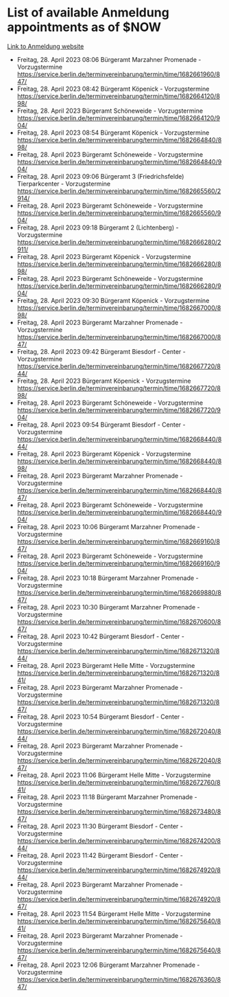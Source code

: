 # List of available Anmeldung appointments as of $NOW
[Link to Anmeldung website](https://service.berlin.de/terminvereinbarung/termin/tag.php?termin=1&anliegen[]=120686&dienstleisterlist=122210,122217,327316,122219,327312,122227,327314,122231,327346,122243,327348,122254,122252,329742,122260,329745,122262,329748,122271,327278,122273,327274,122277,327276,330436,122280,327294,122282,327290,122284,327292,122291,327270,122285,327266,122286,327264,122296,327268,150230,329760,122297,327286,122294,327284,122312,329763,122314,329775,122304,327330,122311,327334,122309,327332,317869,122281,327352,122279,329772,122283,122276,327324,122274,327326,122267,329766,122246,327318,122251,327320,122257,327322,122208,327298,122226,327300&herkunft=http%3A%2F%2Fservice.berlin.de%2Fdienstleistung%2F120686%2F)
- Freitag, 28. April 2023 08:06 Bürgeramt Marzahner Promenade - Vorzugstermine https://service.berlin.de/terminvereinbarung/termin/time/1682661960/847/
- Freitag, 28. April 2023 08:42 Bürgeramt Köpenick - Vorzugstermine https://service.berlin.de/terminvereinbarung/termin/time/1682664120/898/
- Freitag, 28. April 2023  Bürgeramt Schöneweide - Vorzugstermine https://service.berlin.de/terminvereinbarung/termin/time/1682664120/904/
- Freitag, 28. April 2023 08:54 Bürgeramt Köpenick - Vorzugstermine https://service.berlin.de/terminvereinbarung/termin/time/1682664840/898/
- Freitag, 28. April 2023  Bürgeramt Schöneweide - Vorzugstermine https://service.berlin.de/terminvereinbarung/termin/time/1682664840/904/
- Freitag, 28. April 2023 09:06 Bürgeramt 3 (Friedrichsfelde) Tierparkcenter - Vorzugstermine https://service.berlin.de/terminvereinbarung/termin/time/1682665560/2914/
- Freitag, 28. April 2023  Bürgeramt Schöneweide - Vorzugstermine https://service.berlin.de/terminvereinbarung/termin/time/1682665560/904/
- Freitag, 28. April 2023 09:18 Bürgeramt 2 (Lichtenberg) - Vorzugstermine https://service.berlin.de/terminvereinbarung/termin/time/1682666280/2911/
- Freitag, 28. April 2023  Bürgeramt Köpenick - Vorzugstermine https://service.berlin.de/terminvereinbarung/termin/time/1682666280/898/
- Freitag, 28. April 2023  Bürgeramt Schöneweide - Vorzugstermine https://service.berlin.de/terminvereinbarung/termin/time/1682666280/904/
- Freitag, 28. April 2023 09:30 Bürgeramt Köpenick - Vorzugstermine https://service.berlin.de/terminvereinbarung/termin/time/1682667000/898/
- Freitag, 28. April 2023  Bürgeramt Marzahner Promenade - Vorzugstermine https://service.berlin.de/terminvereinbarung/termin/time/1682667000/847/
- Freitag, 28. April 2023 09:42 Bürgeramt Biesdorf - Center - Vorzugstermine https://service.berlin.de/terminvereinbarung/termin/time/1682667720/844/
- Freitag, 28. April 2023  Bürgeramt Köpenick - Vorzugstermine https://service.berlin.de/terminvereinbarung/termin/time/1682667720/898/
- Freitag, 28. April 2023  Bürgeramt Schöneweide - Vorzugstermine https://service.berlin.de/terminvereinbarung/termin/time/1682667720/904/
- Freitag, 28. April 2023 09:54 Bürgeramt Biesdorf - Center - Vorzugstermine https://service.berlin.de/terminvereinbarung/termin/time/1682668440/844/
- Freitag, 28. April 2023  Bürgeramt Köpenick - Vorzugstermine https://service.berlin.de/terminvereinbarung/termin/time/1682668440/898/
- Freitag, 28. April 2023  Bürgeramt Marzahner Promenade - Vorzugstermine https://service.berlin.de/terminvereinbarung/termin/time/1682668440/847/
- Freitag, 28. April 2023  Bürgeramt Schöneweide - Vorzugstermine https://service.berlin.de/terminvereinbarung/termin/time/1682668440/904/
- Freitag, 28. April 2023 10:06 Bürgeramt Marzahner Promenade - Vorzugstermine https://service.berlin.de/terminvereinbarung/termin/time/1682669160/847/
- Freitag, 28. April 2023  Bürgeramt Schöneweide - Vorzugstermine https://service.berlin.de/terminvereinbarung/termin/time/1682669160/904/
- Freitag, 28. April 2023 10:18 Bürgeramt Marzahner Promenade - Vorzugstermine https://service.berlin.de/terminvereinbarung/termin/time/1682669880/847/
- Freitag, 28. April 2023 10:30 Bürgeramt Marzahner Promenade - Vorzugstermine https://service.berlin.de/terminvereinbarung/termin/time/1682670600/847/
- Freitag, 28. April 2023 10:42 Bürgeramt Biesdorf - Center - Vorzugstermine https://service.berlin.de/terminvereinbarung/termin/time/1682671320/844/
- Freitag, 28. April 2023  Bürgeramt Helle Mitte - Vorzugstermine https://service.berlin.de/terminvereinbarung/termin/time/1682671320/841/
- Freitag, 28. April 2023  Bürgeramt Marzahner Promenade - Vorzugstermine https://service.berlin.de/terminvereinbarung/termin/time/1682671320/847/
- Freitag, 28. April 2023 10:54 Bürgeramt Biesdorf - Center - Vorzugstermine https://service.berlin.de/terminvereinbarung/termin/time/1682672040/844/
- Freitag, 28. April 2023  Bürgeramt Marzahner Promenade - Vorzugstermine https://service.berlin.de/terminvereinbarung/termin/time/1682672040/847/
- Freitag, 28. April 2023 11:06 Bürgeramt Helle Mitte - Vorzugstermine https://service.berlin.de/terminvereinbarung/termin/time/1682672760/841/
- Freitag, 28. April 2023 11:18 Bürgeramt Marzahner Promenade - Vorzugstermine https://service.berlin.de/terminvereinbarung/termin/time/1682673480/847/
- Freitag, 28. April 2023 11:30 Bürgeramt Biesdorf - Center - Vorzugstermine https://service.berlin.de/terminvereinbarung/termin/time/1682674200/844/
- Freitag, 28. April 2023 11:42 Bürgeramt Biesdorf - Center - Vorzugstermine https://service.berlin.de/terminvereinbarung/termin/time/1682674920/844/
- Freitag, 28. April 2023  Bürgeramt Marzahner Promenade - Vorzugstermine https://service.berlin.de/terminvereinbarung/termin/time/1682674920/847/
- Freitag, 28. April 2023 11:54 Bürgeramt Helle Mitte - Vorzugstermine https://service.berlin.de/terminvereinbarung/termin/time/1682675640/841/
- Freitag, 28. April 2023  Bürgeramt Marzahner Promenade - Vorzugstermine https://service.berlin.de/terminvereinbarung/termin/time/1682675640/847/
- Freitag, 28. April 2023 12:06 Bürgeramt Marzahner Promenade - Vorzugstermine https://service.berlin.de/terminvereinbarung/termin/time/1682676360/847/

